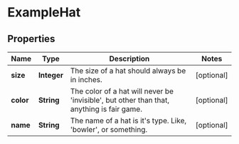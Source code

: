 
# ExampleHat

## Properties
Name | Type | Description | Notes
------------ | ------------- | ------------- | -------------
**size** | **Integer** | The size of a hat should always be in inches. |  [optional]
**color** | **String** | The color of a hat will never be &#39;invisible&#39;, but other than that, anything is fair game. |  [optional]
**name** | **String** | The name of a hat is it&#39;s type. Like, &#39;bowler&#39;, or something. |  [optional]



